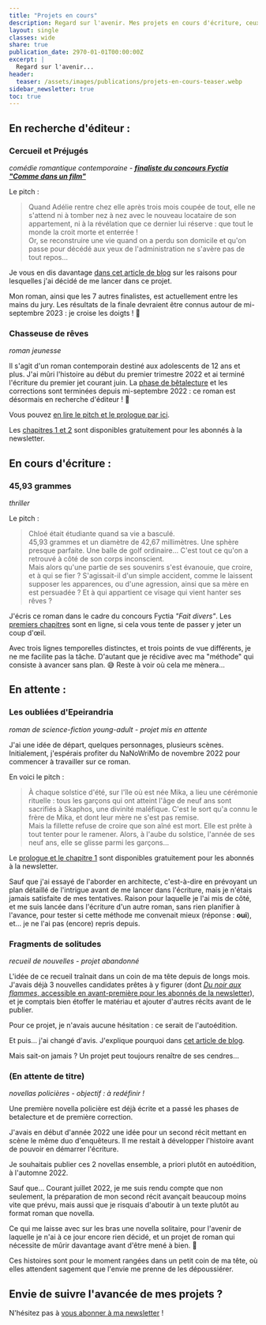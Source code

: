 ```yaml
---
title: "Projets en cours"
description: Regard sur l'avenir. Mes projets en cours d'écriture, ceux à paraître, ceux qui attendent que les autres leur laissent la place...
layout: single
classes: wide
share: true
publication_date: 2970-01-01T00:00:00Z
excerpt: |
  Regard sur l'avenir...
header:
  teaser: /assets/images/publications/projets-en-cours-teaser.webp
sidebar_newsletter: true
toc: true
---
```


## En recherche d'éditeur&nbsp;:

### Cercueil et Préjugés

*comédie romantique contemporaine - <a href="https://www.fyctia.com/blog/articles/833" target="_blank">**finaliste du concours Fyctia "Comme dans un film"**</a>*

Le pitch&nbsp;:
> Quand Adélie rentre chez elle après trois mois coupée de tout, elle ne s'attend ni à tomber nez à nez avec le nouveau locataire de son appartement, ni à la révélation que ce dernier lui réserve&nbsp;: que tout le monde la croit morte et enterrée&nbsp;!
> <br />Or, se reconstruire une vie quand on a perdu son domicile et qu'on passe pour décédé aux yeux de l'administration ne s'avère pas de tout repos&hellip;

Je vous en dis davantage [dans cet article de blog](/ecriture/2023/03/31/objectifs-écriture-2023.html#pourquoi-le-concours-fyctia) sur les raisons pour lesquelles j'ai décidé de me lancer dans ce projet.

Mon roman, ainsi que les 7&nbsp;autres finalistes, est actuellement entre les mains du jury. Les résultats de la finale devraient être connus autour de mi-septembre 2023&nbsp;: je croise les doigts&nbsp;! 🤞


### Chasseuse de rêves

*roman jeunesse*

Il s'agit d'un roman contemporain destiné aux adolescents de 12 ans et plus. J'ai mûri l'histoire au début du premier trimestre 2022 et ai terminé l'écriture du premier jet courant juin. La [phase de bêtalecture](/ecriture/2022/06/23/b%C3%AAta-lecture-chasseuse-de-r%C3%AAves.html) et les corrections sont terminées depuis mi-septembre 2022&nbsp;: ce roman est désormais en recherche d'éditeur&nbsp;! 🤞

Vous pouvez [en lire le pitch et le prologue par ici](/ecriture/2022/06/23/bêta-lecture-chasseuse-de-rêves.html#chasseuse-de-rêves-quest-ce-que-cest-).

Les [chapitres&nbsp;1 et 2](/bonus#textes-à-télécharger) sont disponibles gratuitement pour les abonnés à la newsletter.


## En cours d'écriture&nbsp;:

### 45,93&nbsp;grammes

*thriller*

Le pitch&nbsp;:
> Chloé était étudiante quand sa vie a basculé.
> <br />45,93&nbsp;grammes et un diamètre de 42,67&nbsp;millimètres. Une sphère presque parfaite. Une balle de golf ordinaire&hellip; C'est tout ce qu'on a retrouvé à côté de son corps inconscient.
> <br />Mais alors qu'une partie de ses souvenirs s'est évanouie, que croire, et à qui se fier&nbsp;? S'agissait-il d'un simple accident, comme le laissent supposer les apparences, ou d'une agression, ainsi que sa mère en est persuadée&nbsp;? Et à qui appartient ce visage qui vient hanter ses rêves&nbsp;?

J'écris ce roman dans le cadre du concours Fyctia *"Fait divers"*. Les <a href="https://www.fyctia.com/stories/45-93-grammes" target="_blank">premiers chapitres</a> sont en ligne, si cela vous tente de passer y jeter un coup d'&oelig;il.

Avec trois lignes temporelles distinctes, et trois points de vue différents, je ne me facilite pas la tâche. D'autant que je récidive avec ma "méthode" qui consiste à avancer sans plan. 😅 Reste à voir où cela me mènera&hellip; 



## En attente&nbsp;:


### Les oubliées d'Epeirandria

*roman de science-fiction young-adult - projet mis en attente*

J'ai une idée de départ, quelques personnages, plusieurs scènes. Initialement, j'espérais profiter du NaNoWriMo de novembre 2022 pour commencer à travailler sur ce roman.

En voici le pitch&nbsp;:
> À chaque solstice d'été, sur l'île où est née Mika, a lieu une cérémonie rituelle&nbsp;: tous les garçons qui ont atteint l'âge de neuf ans sont sacrifiés à Skaphos, une divinité maléfique. C'est le sort qu'a connu le frère de Mika, et dont leur mère ne s'est pas remise. <br>
Mais la fillette refuse de croire que son aîné est mort. Elle est prête à tout tenter pour le ramener. Alors, à l'aube du solstice, l'année de ses neuf ans, elle se glisse parmi les garçons&hellip;

Le [prologue et le chapitre&nbsp;1](/bonus#textes-à-télécharger) sont disponibles gratuitement pour les abonnés à la newsletter.

Sauf que j'ai essayé de l'aborder en architecte, c'est-à-dire en prévoyant un plan détaillé de l'intrigue avant de me lancer dans l'écriture, mais je n'étais jamais satisfaite de mes tentatives. Raison pour laquelle je l'ai mis de côté, et me suis lancée dans l'écriture d'un autre roman, sans rien planifier à l'avance, pour tester si cette méthode me convenait mieux (réponse&nbsp;: **oui**), et&hellip; je ne l'ai pas (encore) repris depuis.


### Fragments de solitudes

*recueil de nouvelles - projet abandonné*

L'idée de ce recueil traînait dans un coin de ma tête depuis de longs mois. J'avais déjà 3 nouvelles candidates prêtes à y figurer (dont [*Du noir aux flammes*, accessible en avant-première pour les abonnés de la newsletter](/bonus#textes-à-télécharger)), et je comptais bien étoffer le matériau et ajouter d'autres récits avant de le publier.

Pour ce projet, je n'avais aucune hésitation&nbsp;: ce serait de l'autoédition.

Et puis&hellip; j'ai changé d'avis. J'explique pourquoi dans [cet article de blog](/ecriture/2023/03/31/objectifs-écriture-2023.html#pourquoi-abandonner-mon-projet-de-recueil-de-nouvelles-fragments-de-solitude).

Mais sait-on jamais&nbsp;? Un projet peut toujours renaître de ses cendres&hellip;


### (En attente de titre)

*novellas policières - objectif&nbsp;: à redéfinir&nbsp;!*

Une première novella policière est déjà écrite et a passé les phases de betalecture et de première correction.

J'avais en début d'année 2022 une idée pour un second récit mettant en scène le même duo d'enquêteurs. Il me restait à développer l'histoire avant de pouvoir en démarrer l'écriture.

Je souhaitais publier ces 2 novellas ensemble, a priori plutôt en autoédition, à l'automne 2022.

Sauf que&hellip; Courant juillet 2022, je me suis rendu compte que non seulement, la préparation de mon second récit avançait beaucoup moins vite que prévu, mais aussi que je risquais d'aboutir à un texte plutôt au format roman que novella.

Ce qui me laisse avec sur les bras une novella solitaire, pour l'avenir de laquelle je n'ai à ce jour encore rien décidé, et un projet de roman qui nécessite de mûrir davantage avant d'être mené à bien. 🤔

Ces histoires sont pour le moment rangées dans un petit coin de ma tête, où elles attendent sagement que l'envie me prenne de les dépoussiérer.


## Envie de suivre l'avancée de mes projets&nbsp;?

N'hésitez pas à <a href="{{ '/bonus' | relative_url }}">vous abonner à ma newsletter</a>&nbsp;!

